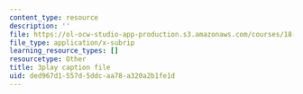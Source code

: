 ```yaml
---
content_type: resource
description: ''
file: https://ol-ocw-studio-app-production.s3.amazonaws.com/courses/18-086-mathematical-methods-for-engineers-ii-spring-2006/ded967d1557d5ddcaa78a320a2b1fe1d_ZpOJJk6en2o.vtt
file_type: application/x-subrip
learning_resource_types: []
resourcetype: Other
title: 3play caption file
uid: ded967d1-557d-5ddc-aa78-a320a2b1fe1d
---
```

